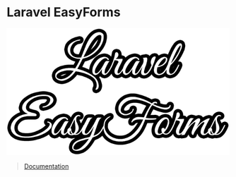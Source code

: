 # Laravel EasyForms
![Laravel EasyForms Logo](/src/Docs/assets/Laravel%20EasyForms%20Logo.png)

> [Documentation](https://plustimeit.github.io/Laravel-EasyForms/)